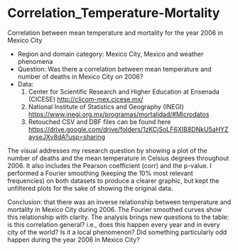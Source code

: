 # Correlation_Temperature-Mortality

Correlation between mean temperature and mortality for the year 2006 in Mexico City

* Region and domain category: Mexico City, Mexico and weather phenomena
* Question: Was there a correlation between mean temperature and number of deaths in Mexico City on 2006?
* Data:
  1. Center for Scientific Research and Higher Education at Ensenada (CICESE)
    http://clicom-mex.cicese.mx/
  2. National Institute of Statistics and Geography (INEGI)
    https://www.inegi.org.mx/programas/mortalidad/#Microdatos
  3. Retouched CSV and DBF files can be found here
    https://drive.google.com/drive/folders/1zKCjSoLF6XIB8DNkU5aHYZayseJXv8dA?usp=sharing
  
The visual addresses my research question by showing a plot of the number of deaths and the mean temperature in Celsius degrees throughout 2006. It also includes the Pearson coefficient (corr) and the p-value.
I performed a Fourier smoothing (keeping the 10% most relevant frequencies) on both datasets to produce a clearer graphic, but kept the unfiltered plots for the sake of showing the original data.

Conclusion: that there was an inverse relationship between temperature and mortality in Mexico City during 2006. The Fourier smoothed curves show this relationship with clarity.
The analysis brings new questions to the table: is this correlation general? i.e., does this happen every year and in every city of the world? Is it a local phenomenon? Did something particularly odd happen during the year 2006 in Mexico City?
